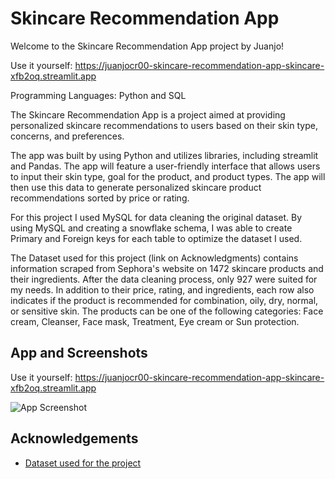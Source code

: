 # Skincare Recommendation App



Welcome to the Skincare Recommendation App project by Juanjo!

Use it yourself: https://juanjocr00-skincare-recommendation-app-skincare-xfb2oq.streamlit.app


Programming Languages: Python and SQL

The Skincare Recommendation App is a project aimed at providing personalized skincare recommendations to users based on their skin type, concerns, and preferences.

The app was built by using Python and utilizes libraries, including streamlit and Pandas. The app will feature a user-friendly interface that allows users to input their skin type, goal for the product, and product types. The app will then use this data to generate personalized skincare product recommendations sorted by price or rating.

For this project I used MySQL for data cleaning the original dataset. By using MySQL and creating a snowflake schema, I was able to create Primary and Foreign keys for each table to optimize the dataset I used.

The Dataset used for this project (link on Acknowledgments) contains information scraped from Sephora's website on 1472 skincare products and their ingredients. After the data cleaning process, only 927 were suited for my needs. In addition to their price, rating, and ingredients, each row also indicates if the product is recommended for combination, oily, dry, normal, or sensitive skin. The products can be one of the following categories: Face cream, Cleanser, Face mask, Treatment, Eye cream or Sun protection.
## App and Screenshots

Use it yourself: https://juanjocr00-skincare-recommendation-app-skincare-xfb2oq.streamlit.app

![App Screenshot](https://i.imgur.com/TFBXzTn.png)


## Acknowledgements

 - [Dataset used for the project](https://www.kaggle.com/datasets/dominoweir/skincare-product-ingredients)

